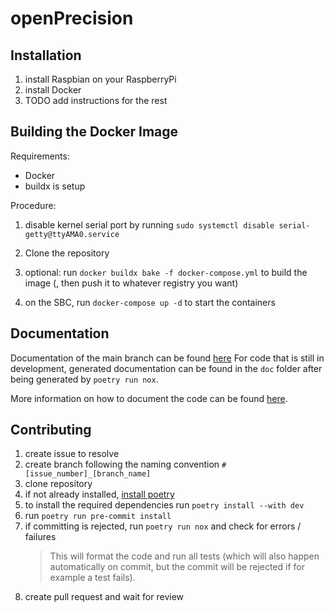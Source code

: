 # openPrecision

## Installation

1. install Raspbian on your RaspberryPi
2. install Docker
3. TODO add instructions for the rest

## Building the Docker Image

Requirements:

- Docker
- buildx is setup

Procedure:

1. disable kernel serial port by running `sudo systemctl disable serial-getty@ttyAMA0.service`

1. Clone the repository
2. optional: run `docker buildx bake -f docker-compose.yml` to build the image (, then push it to whatever registry you
   want)
3. on the SBC, run `docker-compose up -d` to start the containers

## Documentation

Documentation of the main branch can be found [here](https://larsjaeger.github.io/openPrecision/)
For code that is still in development, generated documentation can be found in the `doc` folder after being generated
by `poetry run nox`.

More information on how to document the code can be found [here](https://pdoc.dev/docs/pdoc.html#how-can-i).

## Contributing

1. create issue to resolve
2. create branch following the naming convention `#[issue_number]_[branch_name]`
3. clone repository
4. if not already installed, [install poetry](https://python-poetry.org/docs/#installation)
5. to install the required dependencies run `poetry install --with dev`
6. run `poetry run pre-commit install`
7. if committing is rejected, run `poetry run nox` and check for errors / failures
   > This will format the code and run all tests (which will also happen automatically on commit, but the commit will be
   rejected if for example a test fails).
8. create pull request and wait for review